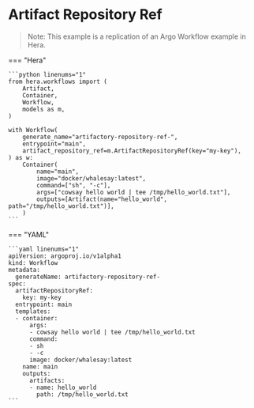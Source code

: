 # Artifact Repository Ref

> Note: This example is a replication of an Argo Workflow example in Hera. 




=== "Hera"

    ```python linenums="1"
    from hera.workflows import (
        Artifact,
        Container,
        Workflow,
        models as m,
    )

    with Workflow(
        generate_name="artifactory-repository-ref-",
        entrypoint="main",
        artifact_repository_ref=m.ArtifactRepositoryRef(key="my-key"),
    ) as w:
        Container(
            name="main",
            image="docker/whalesay:latest",
            command=["sh", "-c"],
            args=["cowsay hello world | tee /tmp/hello_world.txt"],
            outputs=[Artifact(name="hello_world", path="/tmp/hello_world.txt")],
        )
    ```

=== "YAML"

    ```yaml linenums="1"
    apiVersion: argoproj.io/v1alpha1
    kind: Workflow
    metadata:
      generateName: artifactory-repository-ref-
    spec:
      artifactRepositoryRef:
        key: my-key
      entrypoint: main
      templates:
      - container:
          args:
          - cowsay hello world | tee /tmp/hello_world.txt
          command:
          - sh
          - -c
          image: docker/whalesay:latest
        name: main
        outputs:
          artifacts:
          - name: hello_world
            path: /tmp/hello_world.txt
    ```

